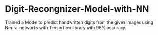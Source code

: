 # Digit-Recongnizer-Model-with-NN
Trained a Model to predict handwritten digits from the given images using Neural networks with Tensorflow library with 96% accuracy.

